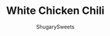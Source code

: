 ---
layout: ../../layouts/MarkdownPostLayout.astro
title: White Chicken Chili
author: ShugarySweets
pubDate: 2018-11-12
description: "This White Chicken Chili has all the flavor of comfort food while being lower in fat than your average creamy chili. Enjoy a bowl for dinner tonight!!"
image_url: https://www.shugarysweets.com/wp-content/uploads/2020/03/white-chicken-chili-facebook.jpg
tags: ["Soups and Stews","American"]
calories: 367
protein: 38
carbohydrates: 20
fats: 15
fiber: 3
ingredients: ["1 pound boneless, skinless chicken breasts, cut bite sized pieces","2 Tablespoons olive oil","1 small yellow onion, diced","1 can (4 ounce) green chilies","32 ounce chicken broth","2 teaspoons cumin","1 teaspoon chili powder","1 teaspoon paprika","2 cans (15 ounce each) great Northern or Cannellini beans (don't drain)","1 can (15 ounce) sweet corn (don't drain)","1/2 teaspoon garlic powder","1 1/2 cups fat free milk","1 lime, juiced","1/2 cup shredded monterery jack cheese, plain greek yogurt, parsley, optional for garnish"]
serves: 6
time: "1 hour 30 minutes"
prepTime: "10 minutes"
instructions: ["In a large dutch oven (soup pot), heat olive oil over medium high heat. Add diced chicken breast and cook until browned on all sides (about 5 minutes).","Add onion, green chilies, chicken broth, cumin, chili powder, paprika, beans, corn, and garlic powder. Reduce heat to a simmer. Cover and cook for about an hour, stirring occasionally.","Add milk and lime juice. Turn heat to medium and cook until milk is incorporated and chili is hot (about 10 minutes).","Serve immediately. Add shredded cheese, greek yogurt and parsley for a garnish if desired."]
nutrition: ["367 calories","20 grams carbohydrates","90 milligrams cholesterol","15 grams fat","3 grams fiber","38 grams protein","5 grams saturated fat","859 milligrams sodium","7 grams sugar","0 grams trans fat","8 grams unsaturated fat"]
---